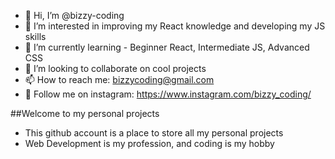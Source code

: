 - 👋 Hi, I’m @bizzy-coding
- 👀 I’m interested in improving my React knowledge and developing my JS skills 
- 🌱 I’m currently learning - Beginner React, Intermediate JS, Advanced CSS
- 💞️ I’m looking to collaborate on cool projects
- 📫 How to reach me: bizzycoding@gmail.com
- 💜 Follow me on instagram: https://www.instagram.com/bizzy_coding/


##Welcome to my personal projects

- This github account is a place to store all my personal projects
- Web Development is my profession, and coding is my hobby

<!---
bizzy-coding/bizzy-coding is a ✨ special ✨ repository because its `README.md` (this file) appears on your GitHub profile.
You can click the Preview link to take a look at your changes.
--->
